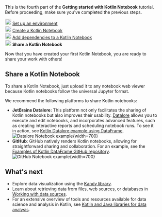 [//]: # (title: Share your Kotlin Notebook)

<microformat>
   <p>This is the fourth part of the <strong>Getting started with Kotlin Notebook</strong> tutorial. Before proceeding, make sure you've completed the previous steps.</p>
   <p><img src="icon-1-done.svg" width="20" alt="First step"/> <a href="kotlin-notebook-set-up-env.md">Set up an environment</a><br/>
      <img src="icon-2-done.svg" width="20" alt="Second step"/> <a href="kotlin-notebook-create.md">Create a Kotlin Notebook</a><br/>
      <img src="icon-3-done.svg" width="20" alt="Third step"/> <a href="kotlin-notebook-add-dependencies.md">Add dependencies to a Kotlin Notebook</a><br/>      
      <img src="icon-4.svg" width="20" alt="Fourth step"/> <strong>Share a Kotlin Notebook</strong><br/>
  </p>
</microformat>

Now that you have created your first Kotlin Notebook, you are ready to share your work with others! 

## Share a Kotlin Notebook

To share a Kotlin Notebook, just upload it to any notebook web viewer because Kotlin notebooks follow the 
universal Jupyter format.

We recommend the following platforms to share Kotlin notebooks:

* **JetBrains Datalore:** This platform not only facilitates the sharing of Kotlin notebooks but also improves their usability.
  [Datalore](https://datalore.jetbrains.com/) allows you to execute and edit notebooks, and incorporates advanced features, such as creating interactive
  reports and scheduling notebook runs. To see it in action, see [Kotlin Datalore example using DataFrame](https://datalore.jetbrains.com/report/static/KQKedA4jDrKu63O53gEN0z/B5YeMMONSAR78FgKQ9yJyW).
  ![Datalore Notebook example](datalore-example.png){width=700}
* **GitHub**: GitHub natively renders Kotlin notebooks, allowing for straightforward sharing and collaboration.
  For an example, see the [Examples of Kotlin DataFrame GitHub repository](https://github.com/Kotlin/dataframe/blob/master/examples/notebooks/titanic/Titanic.ipynb).
  ![GitHub Notebook example](github-notebook.png){width=700}

## What's next

* Explore data visualization using the [Kandy library](data-analysis-visualization.md).
* Learn about retrieving data from files, web sources, or databases in [Working with data sources](data-analysis-work-with-data-sources.md).
* For an extensive overview of tools and resources available for data science and analysis in Kotlin, see [Kotlin and Java libraries for data analysis](data-science-libraries.md).